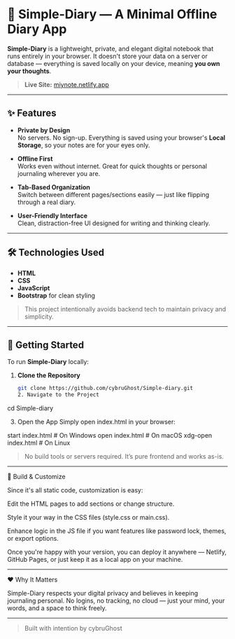 # 📝 Simple-Diary — A Minimal Offline Diary App

**Simple-Diary** is a lightweight, private, and elegant digital notebook that runs entirely in your browser. It doesn't store your data on a server or database — everything is saved locally on your device, meaning **you own your thoughts**.

> **Live Site:** [miynote.netlify.app](https://miyapp.netlify.app)

---

## ✨ Features

- **Private by Design**  
  No servers. No sign-up. Everything is saved using your browser's **Local Storage**, so your notes are for your eyes only.

- **Offline First**  
  Works even without internet. Great for quick thoughts or personal journaling wherever you are.

- **Tab-Based Organization**  
  Switch between different pages/sections easily — just like flipping through a real diary.

- **User-Friendly Interface**  
  Clean, distraction-free UI designed for writing and thinking clearly.

---

## 🛠️ Technologies Used

- **HTML**
- **CSS**
- **JavaScript**
- **Bootstrap** for clean styling

> This project intentionally avoids backend tech to maintain privacy and simplicity.

---

## 🚀 Getting Started

To run **Simple-Diary** locally:

1. **Clone the Repository**
   ```bash
   git clone https://github.com/cybruGhost/Simple-diary.git
   2. Navigate to the Project

cd Simple-diary


3. Open the App
Simply open index.html in your browser:

start index.html     # On Windows
open index.html      # On macOS
xdg-open index.html  # On Linux



> No build tools or servers required. It’s pure frontend and works as-is.




---

🧩 Build & Customize

Since it's all static code, customization is easy:

Edit the HTML pages to add sections or change structure.

Style it your way in the CSS files (style.css or main.css).

Enhance logic in the JS file if you want features like password lock, themes, or export options.


Once you're happy with your version, you can deploy it anywhere — Netlify, GitHub Pages, or just keep it as a local app on your machine.


---

❤️ Why It Matters

Simple-Diary respects your digital privacy and believes in keeping journaling personal.
No logins, no tracking, no cloud — just your mind, your words, and a space to think freely.


---

> Built with intention by cybruGhost

